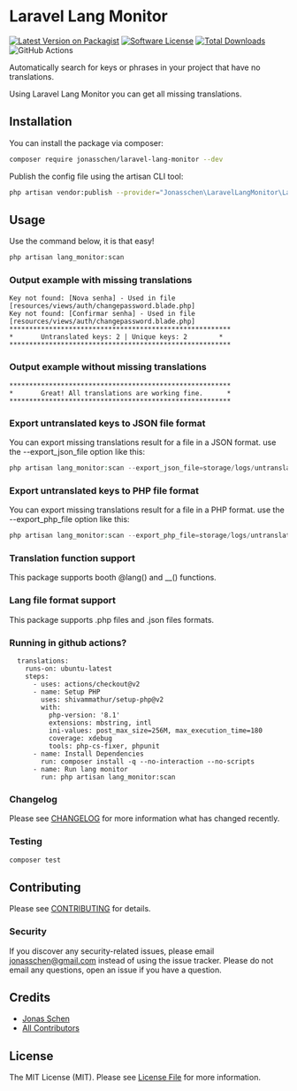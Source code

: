 # Laravel Lang Monitor

[![Latest Version on Packagist](https://img.shields.io/packagist/v/jonasschen/laravel-lang-monitor.svg?style=flat-square)](https://packagist.org/packages/jonasschen/laravel-lang-monitor)
[![Software License](https://img.shields.io/badge/license-MIT-brightgreen.svg?style=flat-square)](LICENSE.md)
[![Total Downloads](https://img.shields.io/packagist/dt/jonasschen/laravel-lang-monitor.svg?style=flat-square)](https://packagist.org/packages/jonasschen/laravel-lang-monitor)
![GitHub Actions](https://github.com/jonasschen/laravel-lang-monitor/actions/workflows/main.yml/badge.svg)

Automatically search for keys or phrases in your project that have no translations.

Using Laravel Lang Monitor you can get all missing translations.
## Installation

You can install the package via composer:
```bash
composer require jonasschen/laravel-lang-monitor --dev
```

Publish the config file using the artisan CLI tool:
```bash
php artisan vendor:publish --provider="Jonasschen\LaravelLangMonitor\LaravelLangMonitorServiceProvider"
```

## Usage
Use the command below, it is that easy!
```php
php artisan lang_monitor:scan
```

### Output example with missing translations
```
Key not found: [Nova senha] - Used in file [resources/views/auth/changepassword.blade.php]
Key not found: [Confirmar senha] - Used in file [resources/views/auth/changepassword.blade.php]
********************************************************
*       Untranslated keys: 2 | Unique keys: 2        *
********************************************************
```

### Output example without missing translations
```
********************************************************
*       Great! All translations are working fine.      *
********************************************************
```

### Export untranslated keys to JSON file format
You can export missing translations result for a file in a JSON format. use the --export_json_file option like this:
```php
php artisan lang_monitor:scan --export_json_file=storage/logs/untranslateds.json
```

### Export untranslated keys to PHP file format
You can export missing translations result for a file in a PHP format. use the --export_php_file option like this:
```php
php artisan lang_monitor:scan --export_php_file=storage/logs/untranslateds.php
```

### Translation function support
This package supports booth @lang() and __() functions.

### Lang file format support
This package supports .php files and .json files formats.

### Running in github actions?
```
  translations:
    runs-on: ubuntu-latest
    steps:
      - uses: actions/checkout@v2
      - name: Setup PHP
        uses: shivammathur/setup-php@v2
        with:
          php-version: '8.1'
          extensions: mbstring, intl
          ini-values: post_max_size=256M, max_execution_time=180
          coverage: xdebug
          tools: php-cs-fixer, phpunit
      - name: Install Dependencies
        run: composer install -q --no-interaction --no-scripts
      - name: Run lang monitor
        run: php artisan lang_monitor:scan
```

### Changelog
Please see [CHANGELOG](CHANGELOG.md) for more information what has changed recently.

### Testing
```bash
composer test
```

## Contributing
Please see [CONTRIBUTING](CONTRIBUTING.md) for details.

### Security
If you discover any security-related issues, please email jonasschen@gmail.com instead of using the issue tracker. Please do not email any questions, open an issue if you have a question.

## Credits
-   [Jonas Schen](https://github.com/jonasschen)
-   [All Contributors](../../contributors)

## License
The MIT License (MIT). Please see [License File](LICENSE.md) for more information.
